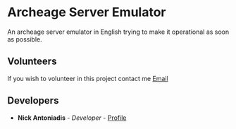 # Archeage Server Emulator
An archeage server emulator in English trying to make it operational as soon as possible.

## Volunteers
If you wish to volunteer in this project contact me
[Email](mailto:dev.blaze@gmail.com)

## Developers

* **Nick Antoniadis** - *Developer* - [Profile](https://github.com/devblaze)